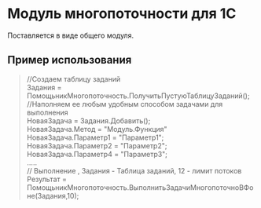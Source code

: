 # Модуль многопоточности для 1С
Поставляется в виде общего модуля. 
## Пример использования
>//Создаем таблицу заданий  
>Задания = ПомощьникМногопоточность.ПолучитьПустуюТаблицуЗаданий();  
>//Наполняем ее любым удобным способом задачами для выполнения  
>НоваяЗадача = Задания.Добавить();  
>НоваяЗадача.Метод = "Модуль.Функция"  
>НоваяЗадача.Параметр1 = "Параметр1";  
>НоваяЗадача.Параметр2 = "Параметр2";  
>НоваяЗадача.Параметр4 = "Параметр3";  
>.....  
>// Выполнение , Задания - Таблица заданий, 12 - лимит потоков  
>Результат = ПомощьникМногопоточность.ВыполнитьЗадачиМногопоточноВФоне(Задания,10);  

